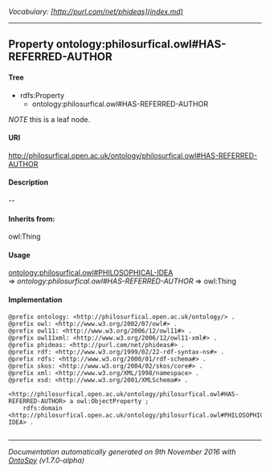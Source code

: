 _Vocabulary: [http://purl.com/net/phideas](index.md)_ 

---	
	




    


## Property ontology:philosurfical.owl#HAS-REFERRED-AUTHOR


#### Tree

* rdfs:Property
    * ontology:philosurfical.owl#HAS-REFERRED-AUTHOR





*NOTE* this is a leaf node.


#### URI
http://philosurfical.open.ac.uk/ontology/philosurfical.owl#HAS-REFERRED-AUTHOR

#### Description
--


#### Inherits from:
owl:Thing



#### Usage


[ontology:philosurfical.owl#PHILOSOPHICAL-IDEA](class-ontologyphilosurficalowlphilosophical-idea.md) 
=&gt;&nbsp;_ontology:philosurfical.owl#HAS-REFERRED-AUTHOR_&nbsp;=&gt;&nbsp;owl:Thing

#### Implementation
```
@prefix ontology: <http://philosurfical.open.ac.uk/ontology/> .
@prefix owl: <http://www.w3.org/2002/07/owl#> .
@prefix owl11: <http://www.w3.org/2006/12/owl11#> .
@prefix owl11xml: <http://www.w3.org/2006/12/owl11-xml#> .
@prefix phideas: <http://purl.com/net/phideas#> .
@prefix rdf: <http://www.w3.org/1999/02/22-rdf-syntax-ns#> .
@prefix rdfs: <http://www.w3.org/2000/01/rdf-schema#> .
@prefix skos: <http://www.w3.org/2004/02/skos/core#> .
@prefix xml: <http://www.w3.org/XML/1998/namespace> .
@prefix xsd: <http://www.w3.org/2001/XMLSchema#> .

<http://philosurfical.open.ac.uk/ontology/philosurfical.owl#HAS-REFERRED-AUTHOR> a owl:ObjectProperty ;
    rdfs:domain <http://philosurfical.open.ac.uk/ontology/philosurfical.owl#PHILOSOPHICAL-IDEA> .


```










---

_Documentation automatically generated on 9th November 2016 with [OntoSpy](http://ontospy.readthedocs.org/ "Open") (v1.7.0-alpha)_